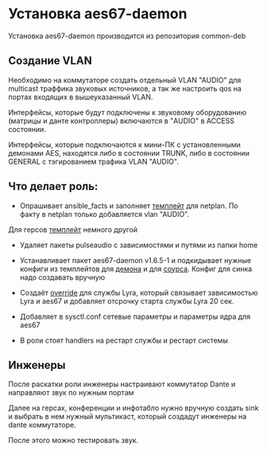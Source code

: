 # Установка aes67-daemon

Установка aes67-daemon производится из репозитория common-deb

## Создание VLAN

Необходимо на коммутаторе создать отдельный VLAN "AUDIO" для multicast траффика звуковых источников, а так же настроить qos на портах входящих в вышеуказанный VLAN.

Интерфейсы, которые будут подключены к звуковому оборудованию (матрицы и данте контроллеры) включаются в "AUDIO" в ACCESS состоянии.

Интерфейсы, которые подключаются к мини-ПК с установленными демонами AES, находятся либо в состоянии TRUNK, либо в состоянии GENERAL с тэгированием трафика VLAN "AUDIO".

## Что делает роль:

- Опрашивает  ansible_facts и заполняет [темплейт](template/00-installer-config.yaml.j2) для netplan. По факту в netplan только добавляется vlan "AUDIO".

Для герсов [темплейт](template/00-installer-config.yaml.gers.j2) немного другой

- Удаляет пакеты pulseaudio с зависимостями и путями из папки home

- Устанавливает пакет aes67-daemon v1.6.5-1 и подкидывает нужные конфиги из темплейтов для [демона](template/daemon.conf.j2) и для [соурса](template/status.json.j2). Конфиг для синка надо создавать вручную

- Создаёт [override](template/override.conf.j2) для службы Lyra, который связывает зависимостью Lyra и aes67 и добавляет отсрочку старта службы Lyra 20 сек.

- Добавляет в sysctl.conf сетевые параметры и параметры ядра для aes67
<!-- 
Общая пропускная способность, доступная для всех задач реального времени, на 100% от ЦП (1000000)

Отключение событий масштабирования CPU (0)

Максимальный размер буфера отправки (wmem) ОС (12582912)

Размер буфера приёма (rmem) равным 12 МБ для очередей по всем протоколам (12582912)

Минимальный размер, начальный размер и максимальный размер в байтах (10240 87380 12582912)

Масштабирование окна, которое может быть опцией увеличения окна передачи (1)

Отметки времени, как определено в RFC1323 (1)

Максимальное количество пакетов, помещаемых в очередь на стороне INPUT, когда интерфейс получает пакеты быстрее, чем ядро может их обработать (5000)
-->

- В роли стоят handlers на рестарт службы и рестарт системы

## Инженеры

После раскатки роли инженеры настраивают коммутатор Dante и направляют звук по нужным портам

Далее на герсах, конференции и инфотабло нужно вручную создать sink и выбрать в нем нужный мультикаст, который создадут инженеры на dante коммутаторе.

После этого можно тестировать звук.